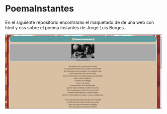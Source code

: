 # PoemaInstantes
En el siguiente repositorio encontraras el maquetado de de una web con html y css sobre el poema Instantes de Jorge Luis Borges.

<img src="image.png" alt="Imagen de la ilustracion de la web dle poema instantes diseñada.">
